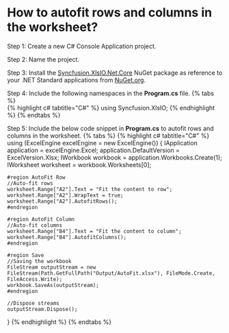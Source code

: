 # How to autofit rows and columns in the worksheet?

Step 1: Create a new C# Console Application project.

Step 2: Name the project.

Step 3: Install the [Syncfusion.XlsIO.Net.Core](https://www.nuget.org/packages/Syncfusion.XlsIO.Net.Core) NuGet package as reference to your .NET Standard applications from [NuGet.org](https://www.nuget.org).

Step 4: Include the following namespaces in the **Program.cs** file.
{% tabs %}  
{% highlight c# tabtitle="C#" %}
using Syncfusion.XlsIO;
{% endhighlight %}
{% endtabs %}  

Step 5: Include the below code snippet in **Program.cs** to autofit rows and columns in the worksheet.
{% tabs %}
{% highlight c# tabtitle="C#" %}
using (ExcelEngine excelEngine = new ExcelEngine())
{
	IApplication application = excelEngine.Excel;
	application.DefaultVersion = ExcelVersion.Xlsx;
	IWorkbook workbook = application.Workbooks.Create(1);
	IWorksheet worksheet = workbook.Worksheets[0];

	#region AutoFit Row
	//Auto-fit rows
	worksheet.Range["A2"].Text = "Fit the content to row";
	worksheet.Range["A2"].WrapText = true;
	worksheet.Range["A2"].AutofitRows();
	#endregion

	#region AutoFit Column
	//Auto-fit columns
	worksheet.Range["B4"].Text = "Fit the content to column";
	worksheet.Range["B4"].AutofitColumns();
	#endregion

	#region Save
	//Saving the workbook
	FileStream outputStream = new FileStream(Path.GetFullPath("Output/AutoFit.xlsx"), FileMode.Create, FileAccess.Write);
	workbook.SaveAs(outputStream);
	#endregion

	//Dispose streams
	outputStream.Dispose();
}
{% endhighlight %}
{% endtabs %}